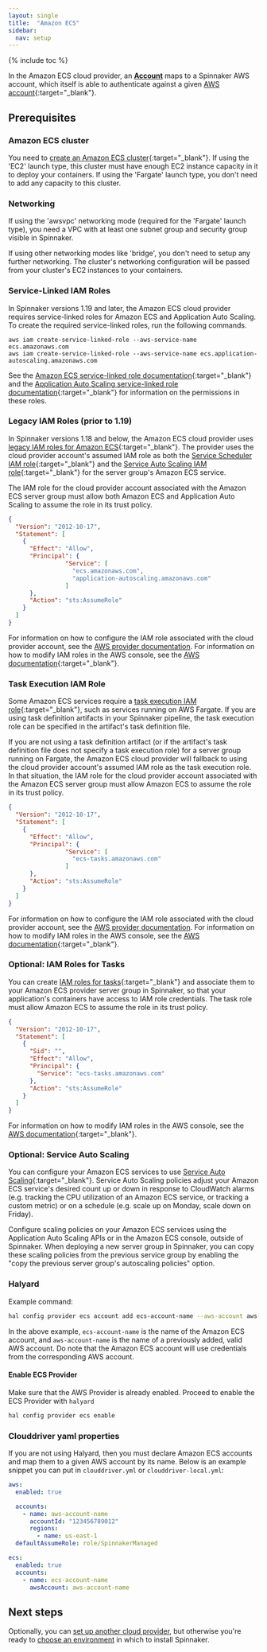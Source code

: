 ```yaml
---
layout: single
title:  "Amazon ECS"
sidebar:
  nav: setup
---
```


{% include toc %}

In the Amazon ECS cloud provider, an [__Account__](/concepts/providers/#accounts)
maps to a Spinnaker AWS account, which itself is able to authenticate against a given [AWS
account](https://aws.amazon.com/account/){:target="\_blank"}.

## Prerequisites

### Amazon ECS cluster

You need to [create an Amazon ECS cluster](https://docs.aws.amazon.com/AmazonECS/latest/developerguide/create_cluster.html){:target="\_blank"}. If using the 'EC2' launch type, this cluster must have enough EC2 instance capacity in it to deploy your containers.  If using the 'Fargate' launch type, you don't need to add any capacity to this cluster.

### Networking

If using the 'awsvpc' networking mode (required for the 'Fargate' launch type), you need a VPC with at least one subnet group and security group visible in Spinnaker.

If using other networking modes like 'bridge', you don't need to setup any further networking.  The cluster's networking configuration will be passed from your cluster's EC2 instances to your containers.

### Service-Linked IAM Roles

In Spinnaker versions 1.19 and later, the Amazon ECS cloud provider requires service-linked roles for Amazon ECS and Application Auto Scaling.  To create the required service-linked roles, run the following commands.

```
aws iam create-service-linked-role --aws-service-name ecs.amazonaws.com
aws iam create-service-linked-role --aws-service-name ecs.application-autoscaling.amazonaws.com
```

See the [Amazon ECS service-linked role documentation](https://docs.aws.amazon.com/AmazonECS/latest/userguide/using-service-linked-roles.html){:target="\_blank"} and the [Application Auto Scaling service-linked role documentation](https://docs.aws.amazon.com/autoscaling/application/userguide/application-auto-scaling-service-linked-roles.html){:target="\_blank"} for information on the permissions in these roles.

### Legacy IAM Roles (prior to 1.19)

In Spinnaker versions 1.18 and below, the Amazon ECS cloud provider uses [legacy IAM roles for Amazon ECS](https://docs.aws.amazon.com/AmazonECS/latest/userguide/ecs-legacy-iam-roles.html){:target="\_blank"}.  The provider uses the cloud provider account's assumed IAM role as both the [Service Scheduler IAM role](https://docs.aws.amazon.com/AmazonECS/latest/userguide/ecs-legacy-iam-roles.html#service_IAM_role){:target="\_blank"} and the [Service Auto Scaling IAM role](https://docs.aws.amazon.com/AmazonECS/latest/userguide/ecs-legacy-iam-roles.html#autoscale_IAM_role){:target="\_blank"} for the server group's Amazon ECS service.

The IAM role for the cloud provider account associated with the Amazon ECS server group must allow both Amazon ECS and Application Auto Scaling to assume the role in its trust policy.

```json
{
  "Version": "2012-10-17",
  "Statement": [
    {
      "Effect": "Allow",
      "Principal": {
                "Service": [
                  "ecs.amazonaws.com",
                  "application-autoscaling.amazonaws.com"
                ]
      },
      "Action": "sts:AssumeRole"
    }
  ]
}
```

For information on how to configure the IAM role associated with the cloud provider account, see the [AWS provider documentation](/docs/v1.19/setup/install/providers/aws/aws-ec2/).  For information on how to modify IAM roles in the AWS console, see the [AWS documentation](https://docs.aws.amazon.com/IAM/latest/UserGuide/id_roles_manage_modify.html){:target="\_blank"}.

### Task Execution IAM Role

Some Amazon ECS services require a [task execution IAM role](https://docs.aws.amazon.com/AmazonECS/latest/developerguide/task_execution_IAM_role.html){:target="\_blank"}, such as services running on AWS Fargate.  If you are using task definition artifacts in your Spinnaker pipeline, the task execution role can be specified in the artifact's task definition file.

If you are not using a task definition artifact (or if the artifact's task definition file does not specify a task execution role) for a server group running on Fargate, the Amazon ECS cloud provider will fallback to using the cloud provider account's assumed IAM role as the task execution role.  In that situation, the IAM role for the cloud provider account associated with the Amazon ECS server group must allow Amazon ECS to assume the role in its trust policy.

```json
{
  "Version": "2012-10-17",
  "Statement": [
    {
      "Effect": "Allow",
      "Principal": {
                "Service": [
                  "ecs-tasks.amazonaws.com"
                ]
      },
      "Action": "sts:AssumeRole"
    }
  ]
}
```

For information on how to configure the IAM role associated with the cloud provider account, see the [AWS provider documentation](/docs/v1.19/setup/install/providers/aws/aws-ec2/).  For information on how to modify IAM roles in the AWS console, see the [AWS documentation](https://docs.aws.amazon.com/IAM/latest/UserGuide/id_roles_manage_modify.html){:target="\_blank"}.

### Optional: IAM Roles for Tasks

You can create [IAM roles for tasks](https://docs.aws.amazon.com/AmazonECS/latest/developerguide/task-iam-roles.html){:target="\_blank"} and associate them to your Amazon ECS provider server group in Spinnaker, so that your application's containers have access to IAM role credentials.  The task role must allow Amazon ECS to assume the role in its trust policy.

```json
{
  "Version": "2012-10-17",
  "Statement": [
    {
      "Sid": "",
      "Effect": "Allow",
      "Principal": {
        "Service": "ecs-tasks.amazonaws.com"
      },
      "Action": "sts:AssumeRole"
    }
  ]
}
```

For information on how to modify IAM roles in the AWS console, see the [AWS documentation](https://docs.aws.amazon.com/IAM/latest/UserGuide/id_roles_manage_modify.html){:target="\_blank"}.

### Optional: Service Auto Scaling

You can configure your Amazon ECS services to use [Service Auto Scaling](https://docs.aws.amazon.com/AmazonECS/latest/developerguide/service-auto-scaling.html){:target="\_blank"}.  Service Auto Scaling policies adjust your Amazon ECS service's desired count up or down in response to CloudWatch alarms (e.g. tracking the CPU utilization of an Amazon ECS service, or tracking a custom metric) or on a schedule (e.g. scale up on Monday, scale down on Friday).

Configure scaling policies on your Amazon ECS services using the Application Auto Scaling APIs or in the Amazon ECS console, outside of Spinnaker.  When deploying a new server group in Spinnaker, you can copy these scaling policies from the previous service group by enabling the "copy the previous server group's autoscaling policies" option.

### Halyard

Example command:
```bash
hal config provider ecs account add ecs-account-name --aws-account aws-account-name
```



In the above example, `ecs-account-name` is the name of the Amazon ECS account, and `aws-account-name` is the name of a previously added, valid AWS account.  Do note that the Amazon ECS account will use credentials from the corresponding AWS account.

#### Enable ECS Provider
Make sure that the AWS Provider is already enabled. Proceed to enable the ECS Provider with `halyard`
```bash
hal config provider ecs enable
```

### Clouddriver yaml properties

If you are not using Halyard, then you must declare Amazon ECS accounts and map them to a given AWS account by its name. Below is an example snippet you can put in `clouddriver.yml` or `clouddriver-local.yml`:

```yaml
aws:
  enabled: true

  accounts:
    - name: aws-account-name
      accountId: "123456789012"
      regions:
        - name: us-east-1
  defaultAssumeRole: role/SpinnakerManaged

ecs:
  enabled: true
  accounts:
    - name: ecs-account-name
      awsAccount: aws-account-name
```





## Next steps

Optionally, you can [set up another cloud provider](/docs/v1.19/setup/install/providers/),
but otherwise you're ready to [choose an environment](/docs/v1.19/setup/install/environment/)
in which to install Spinnaker.

